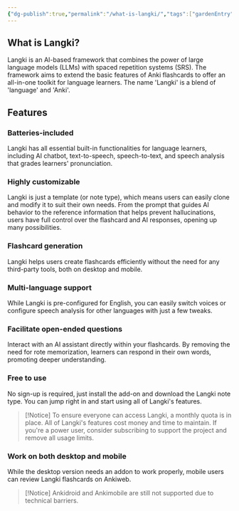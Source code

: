 ```yaml
---
{"dg-publish":true,"permalink":"/what-is-langki/","tags":["gardenEntry"],"noteIcon":""}
---
```


## What is Langki?

Langki is an AI-based framework that combines the power of large language models (LLMs) with spaced repetition systems (SRS). The framework aims to extend the basic features of Anki flashcards to offer an all-in-one toolkit for language learners. The name 'Langki' is a blend of 'language' and 'Anki'.

## Features

### Batteries-included

Langki has all essential built-in functionalities for language learners, including AI chatbot, text-to-speech, speech-to-text, and speech analysis that grades learners' pronunciation.

### Highly customizable

Langki is just a template (or note type), which means users can easily clone and modify it to suit their own needs. From the prompt that guides AI behavior to the reference information that helps prevent hallucinations, users have full control over the flashcard and AI responses, opening up many possibilities.

### Flashcard generation

Langki helps users create flashcards efficiently without the need for any third-party tools, both on desktop and mobile.

### Multi-language support

While Langki is pre-configured for English, you can easily switch voices or configure speech analysis for other languages with just a few tweaks.

### Facilitate open-ended questions

Interact with an AI assistant directly within your flashcards. By removing the need for rote memorization, learners can respond in their own words, promoting deeper understanding.

### Free to use

No sign-up is required, just install the add-on and download the Langki note type. You can jump right in and start using all of Langki's features.

> [!Notice]
> To ensure everyone can access Langki, a monthly quota is in place. All of Langki's features cost money and time to maintain. If you're a power user, consider subscribing to support the project and remove all usage limits.

### Work on both desktop and mobile

While the desktop version needs an addon to work properly, mobile users can review Langki flashcards on Ankiweb. 

> [!Notice]
> Ankidroid and Ankimobile are still not supported due to technical barriers.
